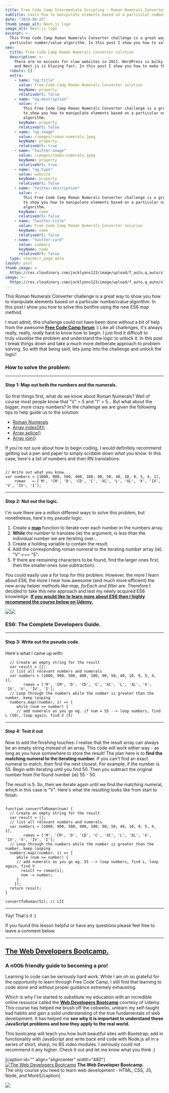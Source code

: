 ```yaml
---
title: Free Code Camp Intermediate Scripting - Roman Numerals Converter
subtitle: Learn how to manipulate elements based on a particular number/value algorithm in JavaScript.
date: "2019-08-23"
thumb_image_alt: Next.js logo
image_alt: Next.js logo
excerpt: >-
  This Free Code Camp Roman Numerals Converter challenge is a great way to show you how to manipulate elements based on a 
  particular number/value algorithm. In this post I show you how to solve this bonfire using the new ES6 map method.
seo:
  title: Free Code Camp Roman Numerals Converter solution
  description: >-
    There are no excuses for slow websites in 2021. WordPress is bulky and slow,
    and Next.js is blazing fast. In this post I show you how to make the change.
  robots: []
  extra:
    - name: "og:title"
      value: Free Code Camp Roman Numerals Converter solution
      keyName: property
      relativeUrl: false
    - name: "og:description"
      value: >-
        This Free Code Camp Roman Numerals Converter challenge is a great way 
        to show you how to manipulate elements based on a particular number/value 
        algorithm.
      keyName: property
      relativeUrl: false
    - name: "og:image"
      value: /images/roman-numerals.jpeg
      keyName: property
      relativeUrl: true
    - name: "twitter:image"
      value: /images/roman-numerals.jpeg
      keyName: property
      relativeUrl: true
    - name: "og:type"
      value: website
      keyName: property
      relativeUrl: false
    - name: "twitter:description"
      value: >-
        This Free Code Camp Roman Numerals Converter challenge is a great way 
        to show you how to manipulate elements based on a particular number/value 
        algorithm.
      keyName: name
      relativeUrl: false
    - name: "twitter:title"
      value: Free Code Camp Roman Numerals Converter solution
      keyName: name
      relativeUrl: false
    - name: "twitter:card"
      value: summary
      keyName: name
      relativeUrl: false
  type: stackbit_page_meta
layout: post
thumb_image: >-
  https://res.cloudinary.com/jacklyons123/image/upload/f_auto,q_auto/v1619950951/jacklyons.me/next-js-logo.jpg
image: >-
  https://res.cloudinary.com/jacklyons123/image/upload/f_auto,q_auto/v1619950951/jacklyons.me/next-js-logo.jpg
---
```


This Roman Numerals Converter challenge is a great way to show you how to manipulate elements based on a particular number/value algorithm. In this post I show you how to solve this bonfire using the new ES6 map method.

I must admit, this challenge could not have been done without a bit of help from the awesome [**Free Code Camp forum**](http://forum.freecodecamp.com/) :) Like all challenges, it's always really, really, *really* hard to know how to begin. I just find it difficult to truly *visualise* the problem and understand the logic to unlock it. In this post I break things down and take a much more deliberate approach to problem solving. So with that being said, lets jump into the challenge and unlock the logic!

### How to solve the problem:

---

#### Step 1: Map out both the numbers and the numerals.

So first things first, what do we know about Roman Numerals? Well of course most people know that "V" = 5 and "I" = 5... But what about the bigger, more crazy numbers? In the challenge we are given the following tips to help guide us to the solution:

- [Roman Numerals](http://www.mathsisfun.com/roman-numerals.html)
- [Array indexOf()](https://developer.mozilla.org/en-US/docs/Web/JavaScript/Reference/Global_Objects/Array/indexOf)
- [Array splice()](https://developer.mozilla.org/en-US/docs/Web/JavaScript/Reference/Global_Objects/Array/splice)
- [Array join()](https://developer.mozilla.org/en-US/docs/Web/JavaScript/Reference/Global_Objects/Array/join)

If you're not sure about how to begin coding, I would definitely recommend getting out a pen and paper to simply scribble down _what you know._ In this case, here's a list of numbers and their RN translations:

```

// Write out what you know...
var numbers = [1000, 900, 500, 400, 100, 90, 50, 40, 10, 9, 5, 4, 1],
    roman   = ['M', 'CM', 'D', 'CD', 'C', 'XC', 'L', 'XL', 'X', 'IX', 'V', 'IV', 'I'];
```

---

#### Step 2: Nut out the logic.

I'm sure there are a million different ways to solve this problem, but nonetheless, here's my _pseudo_ logic:

1. Create a [**map**](https://developer.mozilla.org/en-US/docs/Web/JavaScript/Reference/Global_Objects/Array/map) function to iterate over each number in the numbers array.
2. **While** *the* number to translate (ie) the argument, is *less than* the individual number we are iterating over...
3. Create a holding variable to contain the result.
4. Add the corresponding roman numeral to the iterating number array (ie). "V" === "5".
5. If there are remaining characters to be found, find the larger ones first, then the smaller ones (use subtraction).

You could easily use a for loop for this problem. However, the more I learn about ES6, the more I hear how awesome (and much more efficient) the new array helper methods like *map, forEach and filter* are. Therefore I decided to take this new approach and test my newly acquired ES6 knowledge. **[If you would like to learn more about ES6 then I highly recommend the course below on Udemy.](http://click.linksynergy.com/link?id=Vlcp1fzKAPM&offerid=323058.861624&type=2&murl=https%3A%2F%2Fwww.udemy.com%2Fjavascript-es6-tutorial%2F)**

[![](images/861624_864d_2.jpg)](http://click.linksynergy.com/link?id=Vlcp1fzKAPM&offerid=323058.861624&type=2&murl=https%3A%2F%2Fwww.udemy.com%2Fjavascript-es6-tutorial%2F)![](http://ad.linksynergy.com/fs-bin/show?id=Vlcp1fzKAPM&bids=323058.861624&type=2&subid=0)

### **ES6: The Complete Developers Guide.**

---

#### Step 3: Write out the pseudo code.

Here's what I came up with:

```
  // Create an empty string for the result
  var result = [];
  // list all relevant numbers and numerals
  var numbers = [1000, 900, 500, 400, 100, 90, 50, 40, 10, 9, 5, 4, 1],
        roman = ['M', 'CM', 'D', 'CD', 'C', 'XC', 'L', 'XL', 'X', 'IX', 'V', 'IV', 'I'];
  // Loop through the numbers while the number is greater than the number, keep looping
  numbers.map((number, i) => {
     while (num >= number) {
     // add numerals as you go eg. if num = 55 --> loop numbers, find L (50), loop again, find V (5)
```

---

#### Step 4: Test it out

Now to add the finishing touches: I realise that the result array can always be an empty string instead of an array. This code will work either way - as long as you have somewhere to store the result! The plan here is to **find the matching numeral to the iterating number.** If you can't find an exact numeral to match, then find the next closest. For example, if the number is 55. Begin with iterating until you find 50. Then you subtract the original number from the found number (ie) 55 - 50.

The result is 5. So, then we iterate again until we find the matching numeral, which in this case is "V". Here's what the resulting looks like from start to finish:

```

function convertToRoman(num) {
  // Create an empty string for the result
  var result = [];
  // list all relevant numbers and numerals
  var numbers = [1000, 900, 500, 400, 100, 90, 50, 40, 10, 9, 5, 4, 1],
        roman = ['M', 'CM', 'D', 'CD', 'C', 'XC', 'L', 'XL', 'X', 'IX', 'V', 'IV', 'I'];
  // Loop through the numbers while the number is greater than the number, keep looping
  numbers.map((number, i) => {
     while (num >= number) {
     // add numerals as you go eg. 55 --> loop numbers, find L, loop again, find V
       result += roman[i];
       num -= number;
     }
    });
  return result;
}

convertToRoman(52); // LII

```

---

Yay! That's it :)

If you found this lesson helpful or have any questions please feel free to leave a comment below.

---

## **[The Web Developers Bootcamp.](http://click.linksynergy.com/link?id=Vlcp1fzKAPM&offerid=323058.625204&type=2&murl=https%3A%2F%2Fwww.udemy.com%2Fthe-web-developer-bootcamp%2F)**

### A n00b friendly guide to becoming a pro!

Learning to code can be seriously hard work. While I am oh so grateful for the opportunity to learn through Free Code Camp, I still find that learning to code alone and without proper guidance extremely exhausting.

Which is why I've started to substitute my education with an incredible online resource called the **[Web Developers Bootcamp](http://click.linksynergy.com/link?id=Vlcp1fzKAPM&offerid=323058.625204&type=2&murl=https%3A%2F%2Fwww.udemy.com%2Fthe-web-developer-bootcamp%2F)** courtesy of Udemy. This course has helped me brush off the cobwebs, unlearn my self-taught bad habits and gain a solid understanding of the true fundamentals of web development. It has helped me **see why it is important to understand these JavaScript problems and how they apply to the real world.**

This bootcamp will teach you how built beautiful sites with Bootstrap, add in functionality with JavaScript and write back end code with Node.js all in a series of short, sharp, no BS video modules. I seriously could not recommend it any higher. Check it out and let me know what you think :)

\[caption id="" align="aligncenter" width="480"\][![The Web Developers Bootcamp](images/625204_436a_2.jpg "The Web Developers Bootcamp")](http://click.linksynergy.com/link?id=Vlcp1fzKAPM&offerid=323058.625204&type=2&murl=https%3A%2F%2Fwww.udemy.com%2Fthe-web-developer-bootcamp%2F) **The Web Developer Bootcamp.**  
The only course you need to learn web development - HTML, CSS, JS, Node, and More!\[/caption\]

![](http://ad.linksynergy.com/fs-bin/show?id=Vlcp1fzKAPM&bids=323058.625204&type=2&subid=0)

